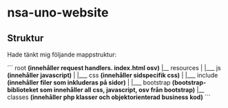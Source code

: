# nsa-uno-website

## Struktur
Hade tänkt mig följande mappstruktur:

´´´
root  **(innehåller request handlers. index.html osv)**
|__ resources
|  |___ js          **(innehåller javascript)**
|  |___ css         **(innehåller sidspecifik css)**
|  |___ include     **(innehåller filer som inkluderas på sidor)**
|  |___ bootstrap   **(bootstrap-biblioteket som innehåller all css, javascript, osv från bootstrap)**
|__ classes  **(innehåller php klasser och objektorienterad business kod)**
´´´
